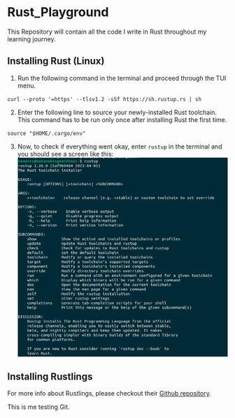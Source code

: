 # Rust_Playground
This Repository will contain all the code I write in Rust throughout my learning journey.

## Installing Rust (Linux)
1. Run the following command in the terminal and proceed through the TUI menu.
  ```
  curl --proto '=https' --tlsv1.2 -sSf https://sh.rustup.rs | sh
  ```
2. Enter the following line to source your newly-installed Rust toolchain. This command has to be run only once after installing Rust the first time.
  ```
  source "$HOME/.cargo/env"
  ```
3. Now, to check if everything went okay, enter `rustup` in the terminal and you should see a screen like this:
![](README_Photos/rustup.png)


## Installing Rustlings
For more info about Rustlings, please checkout their [Github repository](https://github.com/rust-lang/rustlings).

This is me testing Git.
